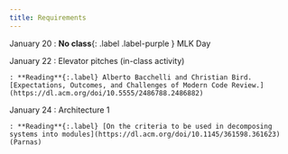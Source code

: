 ```yaml
---
title: Requirements
---
```


January 20
: **No class**{: .label .label-purple } MLK Day

January 22
: Elevator pitches (in-class activity)

    : **Reading**{:.label} Alberto Bacchelli and Christian Bird. [Expectations, Outcomes, and Challenges of Modern Code Review.](https://dl.acm.org/doi/10.5555/2486788.2486882)

January 24
: Architecture 1

    : **Reading**{:.label} [On the criteria to be used in decomposing systems into modules](https://dl.acm.org/doi/10.1145/361598.361623) (Parnas)

